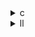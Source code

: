 <details><summary>c</summary>

以下に、オリジナルの **cholesky.c** と３つの最適化版（**opt1**, **opt2**, **opt3**）の主な相違点をまとめます。コードの該当箇所にはファイル参照を付しています。

| 比較項目                             | cholesky.c                      | opt1 (cholesky\_opt\_1.c)        | opt2 (cholesky\_opt\_2.c) | opt3 (cholesky\_opt\_3.c)     |
| -------------------------------- | ------------------------------- | -------------------------------- | ------------------------- | ----------------------------- |
| **B の領域確保**                      | `POLYBENCH_2D_ARRAY_DECL(B,…)`  | 同左                               | 同左                        | `DATA_TYPE B[N][N];` （スタック上）  |
| **B の初期化（ゼロクリア）**                | 二重ループで `B[r][s]=0`              | 同左                               | `memset(B,0,…)` で一括クリア    | 二重ループで `B[r][s]=0`            |
| **A→B の累積計算におけるロードのホイスティング**     | ループ内で毎回 `A[r][t]*A[s][t]`       | `DATA_TYPE Ar_t = A[r][t];` を導入  | 同左                        | 同左                            |
| **B→A の書き戻し**                    | 二重ループで `A[r][s] = B[r][s]`      | 同左                               | `memcpy(A,B,…)` で一括コピー    | 二重ループで `A[r][s] = B[r][s]`    |
| **オフダイアゴナル計算（kernel\_cholesky）** |                                 |                                  |                           |                               |

````c
A[i][j] -= A[i][k]*A[j][k]; // k++  
A[i][j] /= A[j][j];
``` :contentReference[oaicite:15]{index=15} |  
```c
DATA_TYPE sum = A[i][j];
for(k=0;k<j;k++) sum -= A[i][k]*A[j][k];
A[i][j] = sum/A[j][j];
``` :contentReference[oaicite:16]{index=16} |  
```c
DATA_TYPE sum = A[i][j];
for(k=0;k<j;k+=4) {
  sum -= A[i][k]*A[j][k];
  if(k+1<j) sum -= …; … 
}
A[i][j] = sum/A[j][j];
``` :contentReference[oaicite:17]{index=17} |  
```c
（opt2 と同一のアンローリング実装）  
``` :contentReference[oaicite:18]{index=18}                                             |
| **ダイアゴナル計算（kernel_cholesky）** |  
```c
for(k=0;k<i;k++) A[i][i] -= A[i][k]*A[i][k];
A[i][i] = SQRT_FUN(A[i][i]);
``` :contentReference[oaicite:19]{index=19} |  
```c
DATA_TYPE sum = A[i][i];
for(k=0;k<i;k++) sum -= A[i][k]*A[i][k];
A[i][i] = SQRT_FUN(sum);
``` :contentReference[oaicite:20]{index=20} |  
```c
DATA_TYPE sum = A[i][i];
for(k=0;k<i;k+=4) {
  sum -= A[i][k]*A[i][k];
  if(k+1<i) sum -= …; …
}
A[i][i] = SQRT_FUN(sum);
``` :contentReference[oaicite:21]{index=21} |  
```c
（opt2 と同一のアンローリング実装）  
``` :contentReference[oaicite:22]{index=22}                                             |

---

### 要点まとめ

1. **メモリ初期化の最適化**  
   - **opt2** では `memset`／`memcpy` を使い大量データのクリアとコピーをライブラリ呼び出しで一括化 :contentReference[oaicite:23]{index=23}。  
   - **opt3** は VLA（`DATA_TYPE B[N][N]`）を活用しつつ、クリアとコピーをループで保持。  

2. **乗算・加算のホイスティング**  
   - **opt1/opt2/opt3** 全版で、`A[r][t]` の読み出しをループ外に hoist し、メモリアクセスを削減 。

3. **ローカル変数 `sum` の導入**  
   - **opt1** 以降は、一時変数 `sum` に累積後まとめて書き戻すことでメモリアクセスを低減 :contentReference[oaicite:25]{index=25}。

4. **ループアンローリング**  
   - **opt2/opt3** は内側ループを 4 単位でアンローリングし、分岐ガードをインライン化することでループオーバーヘッドを大幅削減 。  
   - **opt1** はまだアンローリングせず、単純に `sum` を導入したのみ。

これらの改良により、特に大サイズ行列を扱う際に「メモリアクセス回数の削減」「ループ分岐コストの低減」「レジスタ再利用の向上」が期待できます。
````

</details>

<details><summary>ll</summary>

以下では、オリジナルの LLVM IR（`base.ll`）と、アンローリング＋メタデータ付きの最適化版（`opt3.ll`）の差異をピックアップして比較します。

| 比較項目                  | base.ll                    | opt3.ll                                                |
| --------------------- | -------------------------- | ------------------------------------------------------ |
| **ループインクリメント**        | `k = k + 1`                | `k = k + 4`                                            |
| **アンローリング**           | なし                         | 4 反復分の `fmul`＋`fsub` 命令が同一 BasicBlock 内に直列化            |
| **残余ガード**             | ループ条件判断のみ（`icmp ult k, j`） | 各アンローリングステップに `icmp ult k+1<j`, `k+2<j`… の分岐が挿入        |
| **累積用ローカル変数**         | なし（直接 `A[i][j]` を更新）       | `sum` を導入し、最後に一度だけ `store sum → A[i][j]`               |
| **ストア命令（`store`）**    | 各反復ごとに `store A[i][j]`     | ループ後に一度だけ `store`                                      |
| **ロード命令（`load`）**     | 各反復ごとに `load A[i][k]` ×2   | 同様に `load`×2 が連続するが、ガード分岐内ではレジスタ参照                     |
| **除算命令（`fdiv`）**      | 対角要素更新時に 1 回               | 同じく 1 回                                                |
| **φノード（ループ制御）**       | `k` の増分を +1 で制御            | `k` の増分を +4 で制御                                        |
| **`llvm.loop` メタデータ** | デフォルトの `!llvm.loop`        | `!llvm.loop.unroll.count = 4` および `unroll.enable` 属性付き |

---

### 解説

1. **アンローリングによる分岐オーバーヘッド削減**
   `opt3.ll` では内側ループを 4 要素ずつ (`k += 4`) まとめて処理し、分岐命令の発生回数を約 ¼ に削減しています。同時に、各ステップごとに「残余要素用」の `icmp`＋`br` を挿入し、安全に余り処理を行っています。

2. **メモリ書き戻しの集約**
   `base.ll` は毎回 `store A[i][j]` しているのに対し、`opt3.ll` では一時変数 `sum` に累積して最後に１度だけ書き戻します。これによりストア命令が大幅に減り、メモリ帯域の節約につながります。

3. **メタデータによる最適化制御**
   `opt3.ll` は `!llvm.loop.unroll.count = 4` や `!llvm.loop.unroll.enable` をループヘッダに付与し、LLVM の自動アンローリングパスと競合しないように手動アンローリング済みであることを明示しています。

4. **パイプライン効率化**
   4 回分の `fmul`＋`fsub` を連続実行することで、命令パイプラインのスループットを最大化し、分岐予測ミスやループ制御のペナルティを抑えています。

以上のように、`opt3.ll` はアンローリング幅の拡大とそれに伴うガード、ストア集約、メタデータ付与が IR レベルで明確に反映されている。

</details>
